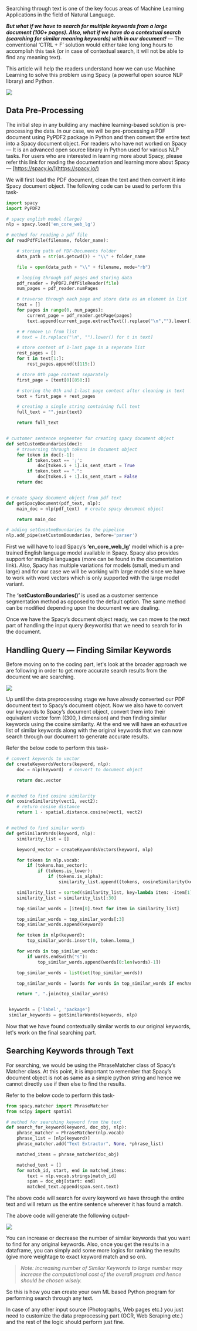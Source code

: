 Searching through text is one of the key focus areas of Machine Learning Applications in the field of Natural Language.

**_But what if we have to search for multiple keywords from a large document (100+ pages). Also, what if we have do a contextual search (searching for similar meaning keywords) with in our document!_** — The conventional ‘CTRL + F’ solution would either take long long hours to accomplish this task (or in case of contextual search, it will not be able to find any meaning text).

This article will help the readers understand how we can use Machine Learning to solve this problem using Spacy (a powerful open source NLP library) and Python.

![](https://miro.medium.com/max/3496/1*JuHKUK0OzsMsZX7iduBwOA.png)

## Data Pre-Processing

The initial step in any building any machine learning-based solution is pre-processing the data. In our case, we will be pre-processing a PDF document using PyPDF2 package in Python and then convert the entire text into a Spacy document object. For readers who have not worked on Spacy — It is an advanced open source library in Python used for various NLP tasks. For users who are interested in learning more about Spacy, please refer this link for reading the documentation and learning more about Spacy — [https://spacy.io/](https://spacy.io/)

We will first load the PDF document, clean the text and then convert it into Spacy document object. The following code can be used to perform this task-

```python
import spacy
import PyPDF2

# spacy english model (large)
nlp = spacy.load('en_core_web_lg')

# method for reading a pdf file
def readPdfFile(filename, folder_name):

    # storing path of PDF-Documents folder
    data_path = str(os.getcwd()) + "\\" + folder_name

    file = open(data_path + "\\" + filename, mode="rb")

    # looping through pdf pages and storing data
    pdf_reader = PyPDF2.PdfFileReader(file)
    num_pages = pdf_reader.numPages

    # traverse through each page and store data as an element in list
    text = []
    for pages in range(0, num_pages):
        current_page = pdf_reader.getPage(pages)
        text.append(current_page.extractText().replace("\n","").lower())

    # # remove \n from list
    # text = [t.replace("\n", "").lower() for t in text]

    # store content of 1-last page in a seperate list
    rest_pages = []
    for t in text[1:]:
        rest_pages.append(t[115:])

    # store 0th page content separately
    first_page = [text[0][850:]]

    # storing the 0th and 1-last page content after cleaning in text
    text = first_page + rest_pages

    # creating a single string containing full text
    full_text = "".join(text)

    return full_text


# customer sentence segmenter for creating spacy document object
def setCustomBoundaries(doc):
    # traversing through tokens in document object
    for token in doc[:-1]:
        if token.text == ';':
            doc[token.i + 1].is_sent_start = True
        if token.text == ".":
            doc[token.i + 1].is_sent_start = False
    return doc


# create spacy document object from pdf text
def getSpacyDocument(pdf_text, nlp):
    main_doc = nlp(pdf_text)  # create spacy document object

    return main_doc

# adding setCusotmeBoundaries to the pipeline
nlp.add_pipe(setCustomBoundaries, before='parser')
```

First we will have to load Spacy’s **‘en_core_web_lg’** model which is a pre-trained English language model available in Spacy. Spacy also provides support for multiple languages (more can be found in the documentation link). Also, Spacy has multiple variations for models (small, medium and large) and for our case we will be working with large model since we have to work with word vectors which is only supported with the large model variant.

The **‘setCustomBoundaries()’** is used as a customer sentence segmentation method as opposed to the default option. The same method can be modified depending upon the document we are dealing.

Once we have the Spacy’s document object ready, we can move to the next part of handling the input query (keywords) that we need to search for in the document.

## Handling Query — Finding Similar Keywords

Before moving on to the coding part, let's look at the broader approach we are following in order to get more accurate search results from the document we are searching.

![](https://miro.medium.com/max/700/1*R5d61hBn70Me4CdK2WaX6g.png)

Up until the data preprocessing stage we have already converted our PDF document text to Spacy’s document object. Now we also have to convert our keywords to Spacy’s document object, convert them into their equivalent vector form ((300, ) dimension) and then finding similar keywords using the cosine similarity. At the end we will have an exhaustive list of similar keywords along with the original keywords that we can now search through our document to generate accurate results.

Refer the below code to perform this task-

```python
# convert keywords to vector
def createKeywordsVectors(keyword, nlp):
    doc = nlp(keyword)  # convert to document object

    return doc.vector


# method to find cosine similarity
def cosineSimilarity(vect1, vect2):
    # return cosine distance
    return 1 - spatial.distance.cosine(vect1, vect2)


# method to find similar words
def getSimilarWords(keyword, nlp):
    similarity_list = []

    keyword_vector = createKeywordsVectors(keyword, nlp)

    for tokens in nlp.vocab:
        if (tokens.has_vector):
            if (tokens.is_lower):
                if (tokens.is_alpha):
                    similarity_list.append((tokens, cosineSimilarity(keyword_vector, tokens.vector)))

    similarity_list = sorted(similarity_list, key=lambda item: -item[1])
    similarity_list = similarity_list[:30]

    top_similar_words = [item[0].text for item in similarity_list]

    top_similar_words = top_similar_words[:3]
    top_similar_words.append(keyword)

    for token in nlp(keyword):
        top_similar_words.insert(0, token.lemma_)

    for words in top_similar_words:
        if words.endswith("s"):
            top_similar_words.append(words[0:len(words)-1])

    top_similar_words = list(set(top_similar_words))

    top_similar_words = [words for words in top_similar_words if enchant_dict.check(words) == True]

    return ", ".join(top_similar_words)


 keywords = ['label', 'package']
 similar_keywords = getSimilarWords(keywords, nlp)
```

Now that we have found contextually similar words to our original keywords, let's work on the final searching part.

## Searching Keywords through Text

For searching, we would be using the PhraseMatcher class of Spacy’s Matcher class. At this point, it is important to remember that Spacy’s document object is not as same as a simple python string and hence we cannot directly use if then else to find the results.

Refer to the below code to perform this task-

```python
from spacy.matcher import PhraseMatcher
from scipy import spatial

# method for searching keyword from the text
def search_for_keyword(keyword, doc_obj, nlp):
    phrase_matcher = PhraseMatcher(nlp.vocab)
    phrase_list = [nlp(keyword)]
    phrase_matcher.add("Text Extractor", None, *phrase_list)

    matched_items = phrase_matcher(doc_obj)

    matched_text = []
    for match_id, start, end in matched_items:
        text = nlp.vocab.strings[match_id]
        span = doc_obj[start: end]
        matched_text.append(span.sent.text)
```

The above code will search for every keyword we have through the entire text and will return us the entire sentence wherever it has found a match.

The above code will generate the following output-

![](https://miro.medium.com/max/3292/1*B3kDqR5UU-RLRYogaxEjug.png)

You can increase or decrease the number of similar keywords that you want to find for any original keywords. Also, once you get the results in a dataframe, you can simply add some more logics for ranking the results (give more weightage to exact keyword match and so on).

> _Note: Increasing number of Similar Keywords to large number may increase the computational cost of the overall program and hence should be chosen wisely._

So this is how you can create your own ML based Python program for performing search through any text.

In case of any other input source (Photographs, Web pages etc.) you just need to customize the data preprocessing part (OCR, Web Scraping etc.) and the rest of the logic should perform just fine.
